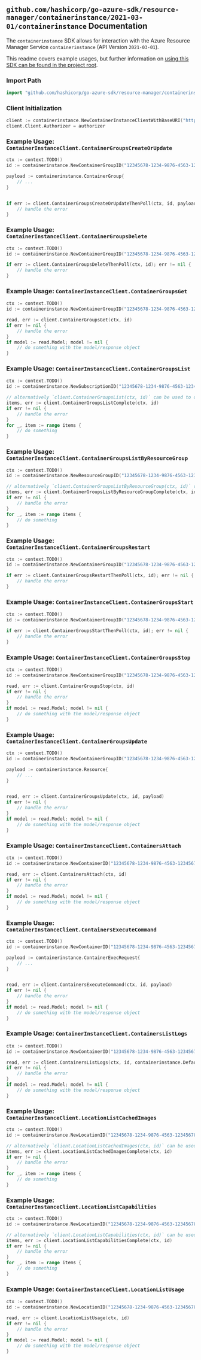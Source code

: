 
## `github.com/hashicorp/go-azure-sdk/resource-manager/containerinstance/2021-03-01/containerinstance` Documentation

The `containerinstance` SDK allows for interaction with the Azure Resource Manager Service `containerinstance` (API Version `2021-03-01`).

This readme covers example usages, but further information on [using this SDK can be found in the project root](https://github.com/hashicorp/go-azure-sdk/tree/main/docs).

### Import Path

```go
import "github.com/hashicorp/go-azure-sdk/resource-manager/containerinstance/2021-03-01/containerinstance"
```


### Client Initialization

```go
client := containerinstance.NewContainerInstanceClientWithBaseURI("https://management.azure.com")
client.Client.Authorizer = authorizer
```


### Example Usage: `ContainerInstanceClient.ContainerGroupsCreateOrUpdate`

```go
ctx := context.TODO()
id := containerinstance.NewContainerGroupID("12345678-1234-9876-4563-123456789012", "example-resource-group", "containerGroupValue")

payload := containerinstance.ContainerGroup{
	// ...
}


if err := client.ContainerGroupsCreateOrUpdateThenPoll(ctx, id, payload); err != nil {
	// handle the error
}
```


### Example Usage: `ContainerInstanceClient.ContainerGroupsDelete`

```go
ctx := context.TODO()
id := containerinstance.NewContainerGroupID("12345678-1234-9876-4563-123456789012", "example-resource-group", "containerGroupValue")

if err := client.ContainerGroupsDeleteThenPoll(ctx, id); err != nil {
	// handle the error
}
```


### Example Usage: `ContainerInstanceClient.ContainerGroupsGet`

```go
ctx := context.TODO()
id := containerinstance.NewContainerGroupID("12345678-1234-9876-4563-123456789012", "example-resource-group", "containerGroupValue")

read, err := client.ContainerGroupsGet(ctx, id)
if err != nil {
	// handle the error
}
if model := read.Model; model != nil {
	// do something with the model/response object
}
```


### Example Usage: `ContainerInstanceClient.ContainerGroupsList`

```go
ctx := context.TODO()
id := containerinstance.NewSubscriptionID("12345678-1234-9876-4563-123456789012")

// alternatively `client.ContainerGroupsList(ctx, id)` can be used to do batched pagination
items, err := client.ContainerGroupsListComplete(ctx, id)
if err != nil {
	// handle the error
}
for _, item := range items {
	// do something
}
```


### Example Usage: `ContainerInstanceClient.ContainerGroupsListByResourceGroup`

```go
ctx := context.TODO()
id := containerinstance.NewResourceGroupID("12345678-1234-9876-4563-123456789012", "example-resource-group")

// alternatively `client.ContainerGroupsListByResourceGroup(ctx, id)` can be used to do batched pagination
items, err := client.ContainerGroupsListByResourceGroupComplete(ctx, id)
if err != nil {
	// handle the error
}
for _, item := range items {
	// do something
}
```


### Example Usage: `ContainerInstanceClient.ContainerGroupsRestart`

```go
ctx := context.TODO()
id := containerinstance.NewContainerGroupID("12345678-1234-9876-4563-123456789012", "example-resource-group", "containerGroupValue")

if err := client.ContainerGroupsRestartThenPoll(ctx, id); err != nil {
	// handle the error
}
```


### Example Usage: `ContainerInstanceClient.ContainerGroupsStart`

```go
ctx := context.TODO()
id := containerinstance.NewContainerGroupID("12345678-1234-9876-4563-123456789012", "example-resource-group", "containerGroupValue")

if err := client.ContainerGroupsStartThenPoll(ctx, id); err != nil {
	// handle the error
}
```


### Example Usage: `ContainerInstanceClient.ContainerGroupsStop`

```go
ctx := context.TODO()
id := containerinstance.NewContainerGroupID("12345678-1234-9876-4563-123456789012", "example-resource-group", "containerGroupValue")

read, err := client.ContainerGroupsStop(ctx, id)
if err != nil {
	// handle the error
}
if model := read.Model; model != nil {
	// do something with the model/response object
}
```


### Example Usage: `ContainerInstanceClient.ContainerGroupsUpdate`

```go
ctx := context.TODO()
id := containerinstance.NewContainerGroupID("12345678-1234-9876-4563-123456789012", "example-resource-group", "containerGroupValue")

payload := containerinstance.Resource{
	// ...
}


read, err := client.ContainerGroupsUpdate(ctx, id, payload)
if err != nil {
	// handle the error
}
if model := read.Model; model != nil {
	// do something with the model/response object
}
```


### Example Usage: `ContainerInstanceClient.ContainersAttach`

```go
ctx := context.TODO()
id := containerinstance.NewContainerID("12345678-1234-9876-4563-123456789012", "example-resource-group", "containerGroupValue", "containerValue")

read, err := client.ContainersAttach(ctx, id)
if err != nil {
	// handle the error
}
if model := read.Model; model != nil {
	// do something with the model/response object
}
```


### Example Usage: `ContainerInstanceClient.ContainersExecuteCommand`

```go
ctx := context.TODO()
id := containerinstance.NewContainerID("12345678-1234-9876-4563-123456789012", "example-resource-group", "containerGroupValue", "containerValue")

payload := containerinstance.ContainerExecRequest{
	// ...
}


read, err := client.ContainersExecuteCommand(ctx, id, payload)
if err != nil {
	// handle the error
}
if model := read.Model; model != nil {
	// do something with the model/response object
}
```


### Example Usage: `ContainerInstanceClient.ContainersListLogs`

```go
ctx := context.TODO()
id := containerinstance.NewContainerID("12345678-1234-9876-4563-123456789012", "example-resource-group", "containerGroupValue", "containerValue")

read, err := client.ContainersListLogs(ctx, id, containerinstance.DefaultContainersListLogsOperationOptions())
if err != nil {
	// handle the error
}
if model := read.Model; model != nil {
	// do something with the model/response object
}
```


### Example Usage: `ContainerInstanceClient.LocationListCachedImages`

```go
ctx := context.TODO()
id := containerinstance.NewLocationID("12345678-1234-9876-4563-123456789012", "locationValue")

// alternatively `client.LocationListCachedImages(ctx, id)` can be used to do batched pagination
items, err := client.LocationListCachedImagesComplete(ctx, id)
if err != nil {
	// handle the error
}
for _, item := range items {
	// do something
}
```


### Example Usage: `ContainerInstanceClient.LocationListCapabilities`

```go
ctx := context.TODO()
id := containerinstance.NewLocationID("12345678-1234-9876-4563-123456789012", "locationValue")

// alternatively `client.LocationListCapabilities(ctx, id)` can be used to do batched pagination
items, err := client.LocationListCapabilitiesComplete(ctx, id)
if err != nil {
	// handle the error
}
for _, item := range items {
	// do something
}
```


### Example Usage: `ContainerInstanceClient.LocationListUsage`

```go
ctx := context.TODO()
id := containerinstance.NewLocationID("12345678-1234-9876-4563-123456789012", "locationValue")

read, err := client.LocationListUsage(ctx, id)
if err != nil {
	// handle the error
}
if model := read.Model; model != nil {
	// do something with the model/response object
}
```
